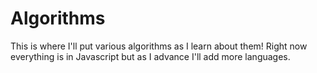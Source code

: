 # Algorithms

This is where I'll put various algorithms as I learn about them! Right now everything is in Javascript but as I advance I'll add more languages.
